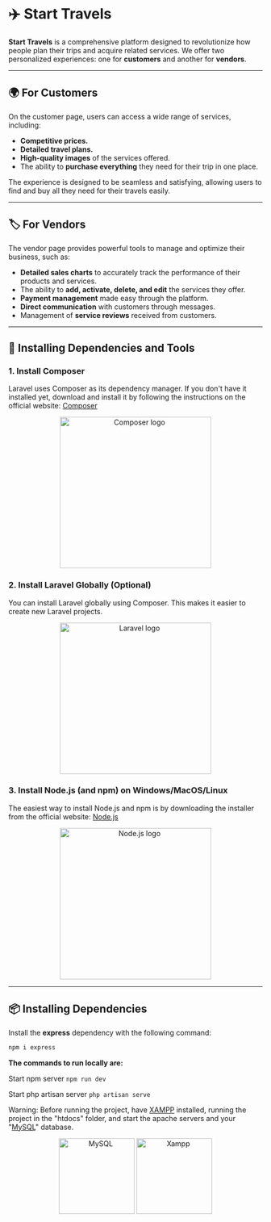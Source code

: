 # ✈️ Start Travels

**Start Travels** is a comprehensive platform designed to revolutionize how people plan their trips and acquire related services. We offer two personalized experiences: one for **customers** and another for **vendors**.

---

## 🌍 For Customers

On the customer page, users can access a wide range of services, including:

- **Competitive prices.**
- **Detailed travel plans.**
- **High-quality images** of the services offered.
- The ability to **purchase everything** they need for their trip in one place.

The experience is designed to be seamless and satisfying, allowing users to find and buy all they need for their travels easily.

---

## 🏷️ For Vendors

The vendor page provides powerful tools to manage and optimize their business, such as:

- **Detailed sales charts** to accurately track the performance of their products and services.
- The ability to **add, activate, delete, and edit** the services they offer.
- **Payment management** made easy through the platform.
- **Direct communication** with customers through messages.
- Management of **service reviews** received from customers.

---

## 🚀 Installing Dependencies and Tools

### 1. Install Composer
Laravel uses Composer as its dependency manager. If you don't have it installed yet, download and install it by following the instructions on the official website: [Composer](http://getcomposer.org)

<div align="center">
  <img src="https://getcomposer.org/img/logo-composer-transparent.png" alt="Composer logo" width="300" />
</div>

### 2. Install Laravel Globally (Optional)
You can install Laravel globally using Composer. This makes it easier to create new Laravel projects.

<div align="center">
  <a href="https://laravel.com/docs/11.x">
    <img src="https://media.licdn.com/dms/image/v2/D4E12AQEhSWRTreXYew/article-cover_image-shrink_600_2000/article-cover_image-shrink_600_2000/0/1694479065771?e=2147483647&v=beta&t=0AspTC8wC-hiRAaORRGWn1gnw2RHbenMsmbAHZTBHqU" alt="Laravel logo" width="300" />
  </a>
</div>

### 3. Install Node.js (and npm) on Windows/MacOS/Linux
The easiest way to install Node.js and npm is by downloading the installer from the official website: [Node.js](https://nodejs.org/en)

<div align="center">
  <img src="https://miro.medium.com/v2/resize:fit:900/1*TY9uBBO9leUbRtlXmQBiug.png" alt="Node.js logo" width="300" />
</div>

---

## 📦 Installing Dependencies

Install the **express** dependency with the following command:

```bash
npm i express
````

**The commands to run locally are:**

Start npm server
``
npm run dev
``

Start php artisan server
``
php artisan serve
``

Warning: Before running the project, have [XAMPP](https://www.apachefriends.org/es/index.html "XAMPP") installed, running the project in the "htdocs" folder, and start the apache servers and your "[MySQL](https://www.mysql.com "MySQL")" database.

<div align="center">
  <img src="https://1000marcas.net/wp-content/uploads/2020/11/MySQL-logo.png" alt="MySQL" width="150" />
  <img src="https://draftdesignweb.com/wp-content/uploads/2023/12/logo-xampp-draftdesignweb-code.png" alt="Xampp" width="150" />
</div>
